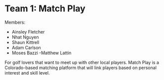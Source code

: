 # Team 1: Match Play

Members:
- Ainsley Fletcher 
- Nhat Nguyen
- Shaun Kittrell
- Adam Carlson
- Moses Bazzi
-Matthew Lattin

For golf lovers that want to meet up with other local players. Match Play is a Colorado-based matching platform that will link players based on personal interest and skill level.

